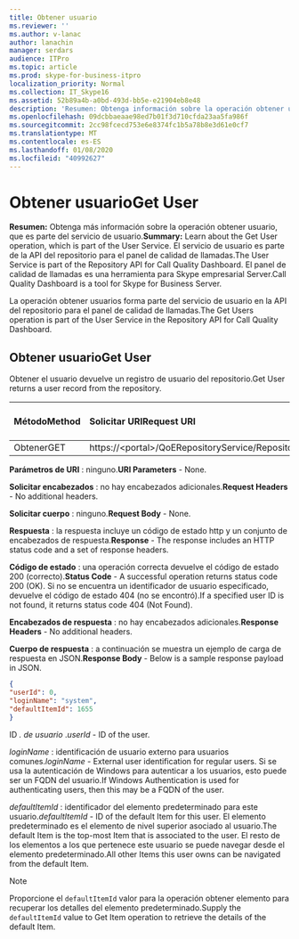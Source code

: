 ```yaml
---
title: Obtener usuario
ms.reviewer: ''
ms.author: v-lanac
author: lanachin
manager: serdars
audience: ITPro
ms.topic: article
ms.prod: skype-for-business-itpro
localization_priority: Normal
ms.collection: IT_Skype16
ms.assetid: 52b89a4b-a0bd-493d-bb5e-e21904eb8e48
description: 'Resumen: Obtenga información sobre la operación obtener usuario, que es parte del servicio de usuario. El servicio de usuario es parte de la API del repositorio para el panel de calidad de llamadas. El panel de calidad de llamadas es una herramienta para Skype empresarial Server.'
ms.openlocfilehash: 09dcbbaeaae98ed7b01f3d710cfda23aa5fa986f
ms.sourcegitcommit: 2cc98fcecd753e6e8374fc1b5a78b8e3d61e0cf7
ms.translationtype: MT
ms.contentlocale: es-ES
ms.lasthandoff: 01/08/2020
ms.locfileid: "40992627"
---
```

# <a name="get-user"></a><span data-ttu-id="91ecf-105">Obtener usuario</span><span class="sxs-lookup"><span data-stu-id="91ecf-105">Get User</span></span>
 
<span data-ttu-id="91ecf-106">**Resumen:** Obtenga más información sobre la operación obtener usuario, que es parte del servicio de usuario.</span><span class="sxs-lookup"><span data-stu-id="91ecf-106">**Summary:** Learn about the Get User operation, which is part of the User Service.</span></span> <span data-ttu-id="91ecf-107">El servicio de usuario es parte de la API del repositorio para el panel de calidad de llamadas.</span><span class="sxs-lookup"><span data-stu-id="91ecf-107">The User Service is part of the Repository API for Call Quality Dashboard.</span></span> <span data-ttu-id="91ecf-108">El panel de calidad de llamadas es una herramienta para Skype empresarial Server.</span><span class="sxs-lookup"><span data-stu-id="91ecf-108">Call Quality Dashboard is a tool for Skype for Business Server.</span></span>
  
<span data-ttu-id="91ecf-109">La operación obtener usuarios forma parte del servicio de usuario en la API del repositorio para el panel de calidad de llamadas.</span><span class="sxs-lookup"><span data-stu-id="91ecf-109">The Get Users operation is part of the User Service in the Repository API for Call Quality Dashboard.</span></span>
  
## <a name="get-user"></a><span data-ttu-id="91ecf-110">Obtener usuario</span><span class="sxs-lookup"><span data-stu-id="91ecf-110">Get User</span></span>

<span data-ttu-id="91ecf-111">Obtener el usuario devuelve un registro de usuario del repositorio.</span><span class="sxs-lookup"><span data-stu-id="91ecf-111">Get User returns a user record from the repository.</span></span>
  
|<span data-ttu-id="91ecf-112">**Método**</span><span class="sxs-lookup"><span data-stu-id="91ecf-112">**Method**</span></span>|<span data-ttu-id="91ecf-113">**Solicitar URI**</span><span class="sxs-lookup"><span data-stu-id="91ecf-113">**Request URI**</span></span>|<span data-ttu-id="91ecf-114">**Versión HTTP**</span><span class="sxs-lookup"><span data-stu-id="91ecf-114">**HTTP Version**</span></span>|
|:-----|:-----|:-----|
|<span data-ttu-id="91ecf-115">Obtener</span><span class="sxs-lookup"><span data-stu-id="91ecf-115">GET</span></span>  <br/> |<span data-ttu-id="91ecf-116">https://\<portal\>/QoERepositoryService/Repository/User/{userId}</span><span class="sxs-lookup"><span data-stu-id="91ecf-116">https://\<portal\>/QoERepositoryService/repository/user/{userId}</span></span>  <br/> |<span data-ttu-id="91ecf-117">HTTP/1.1</span><span class="sxs-lookup"><span data-stu-id="91ecf-117">HTTP/1.1</span></span>  <br/> |
   
 <span data-ttu-id="91ecf-118">**Parámetros de URI** : ninguno.</span><span class="sxs-lookup"><span data-stu-id="91ecf-118">**URI Parameters** - None.</span></span>
  
 <span data-ttu-id="91ecf-119">**Solicitar encabezados** : no hay encabezados adicionales.</span><span class="sxs-lookup"><span data-stu-id="91ecf-119">**Request Headers** - No additional headers.</span></span>
  
 <span data-ttu-id="91ecf-120">**Solicitar cuerpo** : ninguno.</span><span class="sxs-lookup"><span data-stu-id="91ecf-120">**Request Body** - None.</span></span>
  
 <span data-ttu-id="91ecf-121">**Respuesta** : la respuesta incluye un código de estado http y un conjunto de encabezados de respuesta.</span><span class="sxs-lookup"><span data-stu-id="91ecf-121">**Response** - The response includes an HTTP status code and a set of response headers.</span></span>
  
 <span data-ttu-id="91ecf-122">**Código de estado** : una operación correcta devuelve el código de estado 200 (correcto).</span><span class="sxs-lookup"><span data-stu-id="91ecf-122">**Status Code** - A successful operation returns status code 200 (OK).</span></span> <span data-ttu-id="91ecf-123">Si no se encuentra un identificador de usuario especificado, devuelve el código de estado 404 (no se encontró).</span><span class="sxs-lookup"><span data-stu-id="91ecf-123">If a specified user ID is not found, it returns status code 404 (Not Found).</span></span>
  
 <span data-ttu-id="91ecf-124">**Encabezados de respuesta** : no hay encabezados adicionales.</span><span class="sxs-lookup"><span data-stu-id="91ecf-124">**Response Headers** - No additional headers.</span></span>
  
 <span data-ttu-id="91ecf-125">**Cuerpo de respuesta** : a continuación se muestra un ejemplo de carga de respuesta en JSON.</span><span class="sxs-lookup"><span data-stu-id="91ecf-125">**Response Body** - Below is a sample response payload in JSON.</span></span>
  
```json
{
"userId": 0,
"loginName": "system",
"defaultItemId": 1655
}
```

 <span data-ttu-id="91ecf-126">ID *. de usuario* .</span><span class="sxs-lookup"><span data-stu-id="91ecf-126">*userId*  - ID of the user.</span></span>
  
 <span data-ttu-id="91ecf-127">*loginName* : identificación de usuario externo para usuarios comunes.</span><span class="sxs-lookup"><span data-stu-id="91ecf-127">*loginName*  - External user identification for regular users.</span></span> <span data-ttu-id="91ecf-128">Si se usa la autenticación de Windows para autenticar a los usuarios, esto puede ser un FQDN del usuario.</span><span class="sxs-lookup"><span data-stu-id="91ecf-128">If Windows Authentication is used for authenticating users, then this may be a FQDN of the user.</span></span>
  
 <span data-ttu-id="91ecf-129">*defaultItemId* : identificador del elemento predeterminado para este usuario.</span><span class="sxs-lookup"><span data-stu-id="91ecf-129">*defaultItemId*  - ID of the default Item for this user.</span></span> <span data-ttu-id="91ecf-130">El elemento predeterminado es el elemento de nivel superior asociado al usuario.</span><span class="sxs-lookup"><span data-stu-id="91ecf-130">The default Item is the top-most Item that is associated to the user.</span></span> <span data-ttu-id="91ecf-131">El resto de los elementos a los que pertenece este usuario se puede navegar desde el elemento predeterminado.</span><span class="sxs-lookup"><span data-stu-id="91ecf-131">All other Items this user owns can be navigated from the default Item.</span></span>
  
> [!NOTE]
> <span data-ttu-id="91ecf-132">Proporcione el `defaultItemId` valor para la operación obtener elemento para recuperar los detalles del elemento predeterminado.</span><span class="sxs-lookup"><span data-stu-id="91ecf-132">Supply the  `defaultItemId` value to Get Item operation to retrieve the details of the default Item.</span></span>
  

